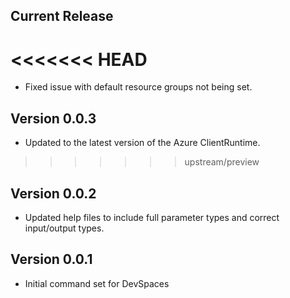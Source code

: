<!--
    Please leave this section at the top of the change log.

    Changes for the current release should go under the section titled "Current Release", and should adhere to the following format:

    ## Current Release
    * Overview of change #1
        - Additional information about change #1
    * Overview of change #2
        - Additional information about change #2
        - Additional information about change #2
    * Overview of change #3
    * Overview of change #4
        - Additional information about change #4

    ## YYYY.MM.DD - Version X.Y.Z (Previous Release)
    * Overview of change #1
        - Additional information about change #1
-->
## Current Release
<<<<<<< HEAD
=======
* Fixed issue with default resource groups not being set.

## Version 0.0.3
* Updated to the latest version of the Azure ClientRuntime.
>>>>>>> upstream/preview

## Version 0.0.2
* Updated help files to include full parameter types and correct input/output types.

## Version 0.0.1
* Initial command set for DevSpaces
